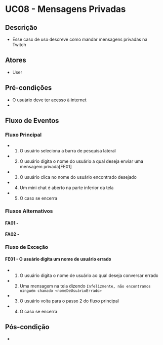 # UC08 - Mensagens Privadas

## Descrição
* Esse caso de uso descreve como mandar mensagens privadas na Twitch

## Atores
* User

## Pré-condições
* O usuário deve ter acesso à internet
* 

## Fluxo de Eventos
### Fluxo Principal
* 1. O usuário seleciona a barra de pesquisa lateral
* 2. O usuário digita o nome do usuário a qual deseja enviar uma mensagem privada[FE01]
* 3. O usuário clica no nome do usuário encontrado desejado
* 4. Um mini chat é aberto na parte inferior da tela
* 5. O caso se encerra


### Fluxos Alternativos
#### FA01 - 


#### FA02 -


### Fluxo de Exceção

#### FE01 - O usuário digita um nome de usuário errado
* 1. O usuário digita o nome de usuário ao qual deseja conversar errado
* 2. Uma mensagem na tela dizendo ```Infelizmente, não encontramos ninguém chamado <nomeDeUsuárioErrado>```
* 3. O usuário volta para o passo 2 do fluxo principal
* 4. O caso se encerra

## Pós-condição
*
